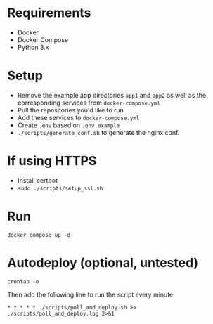 # Requirements

- Docker
- Docker Compose
- Python 3.x

# Setup

- Remove the example app directories `app1` and `app2` as well as the corresponding services from `docker-compose.yml`
- Pull the repositories you'd like to run
- Add these services to `docker-compose.yml`
- Create `.env` based on `.env.example`
- ```./scripts/generate_conf.sh``` to generate the nginx conf.

# If using HTTPS

- Install certbot
- ```sudo ./scripts/setup_ssl.sh```

# Run

`docker compose up -d`

# Autodeploy (optional, untested)

```crontab -e```

Then add the following line to run the script every minute:

```* * * * * ./scripts/poll_and_deploy.sh >> ./scripts/poll_and_deploy.log 2>&1```